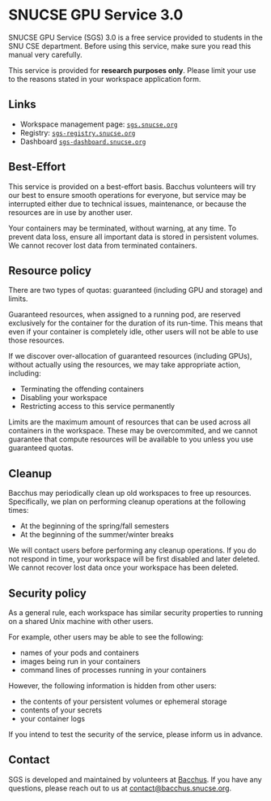 # SNUCSE GPU Service 3.0

SNUCSE GPU Service (SGS) 3.0 is a free service provided to students in the SNU
CSE department. Before using this service, make sure you read this manual very
carefully.

This service is provided for **research purposes only**. Please limit your use
to the reasons stated in your workspace application form.

## Links

- Workspace management page: [`sgs.snucse.org`][sgs]
- Registry: [`sgs-registry.snucse.org`][sgs-registry]
- Dashboard [`sgs-dashboard.snucse.org`][sgs-dashboard]

[sgs]: https://sgs.snucse.org
[sgs-registry]: https://sgs-registry.snucse.org
[sgs-dashboard]: https://sgs-dashboard.snucse.org

## Best-Effort

This service is provided on a best-effort basis. Bacchus volunteers will try our
best to ensure smooth operations for everyone, but service may be interrupted
either due to technical issues, maintenance, or because the resources are in use
by another user.

Your containers may be terminated, without warning, at any time. To prevent data
loss, ensure all important data is stored in persistent volumes. We cannot
recover lost data from terminated containers.

## Resource policy

There are two types of quotas: guaranteed (including GPU and storage) and
limits.

Guaranteed resources, when assigned to a running pod, are reserved exclusively
for the container for the duration of its run-time. This means that even if your
container is completely idle, other users will not be able to use those
resources.

If we discover over-allocation of guaranteed resources (including GPUs), without
actually using the resources, we may take appropriate action, including:

- Terminating the offending containers
- Disabling your workspace
- Restricting access to this service permanently

Limits are the maximum amount of resources that can be used across all
containers in the workspace. These may be overcommited, and we cannot guarantee
that compute resources will be available to you unless you use guaranteed
quotas.

## Cleanup

Bacchus may periodically clean up old workspaces to free up resources.
Specifically, we plan on performing cleanup operations at the following times:

- At the beginning of the spring/fall semesters
- At the beginning of the summer/winter breaks

We will contact users before performing any cleanup operations. If you do not
respond in time, your workspace will be first disabled and later deleted. We
cannot recover lost data once your workspace has been deleted.

## Security policy

As a general rule, each workspace has similar security properties to running on
a shared Unix machine with other users.

For example, other users may be able to see the following:

- names of your pods and containers
- images being run in your containers
- command lines of processes running in your containers

However, the following information is hidden from other users:

- the contents of your persistent volumes or ephemeral storage
- contents of your secrets
- your container logs

If you intend to test the security of the service, please inform us in advance.

## Contact

SGS is developed and maintained by volunteers at
[Bacchus](https://bacchus.snucse.org). If you have any questions, please reach
out to us at [contact@bacchus.snucse.org](mailto:contact@bacchus.snucse.org).
